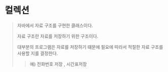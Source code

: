# 컬렉션 

> 자바에서 자료 구조를 구현한 클래스이다.
> 
> 자료 구조란 자료를 저장하기 위한 구조이다.
> 
> 대부분의 프로그램은 자료를 저장하기 떄문에 필요에 따라서 적절한 자료 구조를 사용할 지를 결정한다.
> 
> > 예) 전화번호 저장 , 시간표저장
